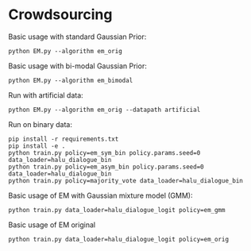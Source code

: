 # Crowdsourcing
Basic usage with standard Gaussian Prior:
```
python EM.py --algorithm em_orig
```

Basic usage with bi-modal Gaussian Prior:
```
python EM.py --algorithm em_bimodal
```

Run with artificial data:
```
python EM.py --algorithm em_orig --datapath artificial
```

Run on binary data:
```
pip install -r requirements.txt
pip install -e .
python train.py policy=em_sym_bin policy.params.seed=0 data_loader=halu_dialogue_bin
python train.py policy=em_asym_bin policy.params.seed=0 data_loader=halu_dialogue_bin
python train.py policy=majority_vote data_loader=halu_dialogue_bin
```

Basic usage of EM with Gaussian mixture model (GMM):
```
python train.py data_loader=halu_dialogue_logit policy=em_gmm
```

Basic usage of EM original
```
python train.py data_loader=halu_dialogue_logit policy=em_orig
```